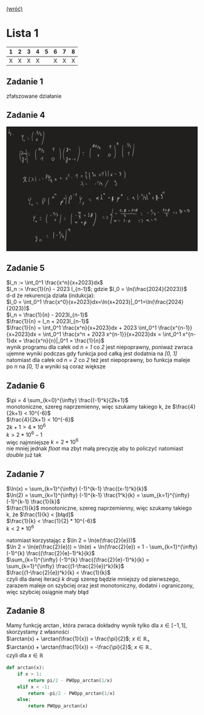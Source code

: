 [(wróć)](../)

# Lista 1
| 1 | 2 | 3 | 4 | 5 | 6 | 7 | 8 |
|---|---|---|---|---|---|---|---|
| X | X | X | X |   | X | X | X |

## Zadanie 1
zfałszowane działanie

## Zadanie 4
![image](./zad4.png)

## Zadanie 5
$I_n := \int_0^1 \frac{x^n}{x+2023}dx$  
$I_n := \frac{1}{n} - 2023 I_{n-1}$; gdzie $I_0 = \ln(\frac{2024}{2023})$  
d-d że rekurencja działa (indukcja):  
$I_0 = \int_0^1 \frac{x^0}{x+2023}dx=\ln(x+2023)|_0^1=\ln(\frac{2024}{2023})$  
$I_n = \frac{1}{n} - 2023I_{n-1}$  
$\frac{1}{n} = I_n + 2023I_{n-1}$  
$\frac{1}{n} = \int_0^1 \frac{x^n}{x+2023}dx + 2023 \int_0^1 \frac{x^{n-1}}{x+2023}dx =
 \int_0^1 \frac{x^n + 2023 x^{n-1}}{x+2023}dx = \int_0^1 x^{n-1}dx =
 \frac{x^n}{n}|_0^1 = \frac{1}{n}$  
wynik programu dla całek od _n = 1_ co _2_ jest niepoprawny, poniważ zwraca ujemne wyniki podczas gdy funkcja pod całką jest dodatnia na _[0, 1]_  
natomiast dla całek od _n = 2_ co _2_ też jest niepoprawny, bo funkcja maleje po _n_ na _[0, 1]_ a wyniki są coraz większe

## Zadanie 6
$\pi = 4 \sum_{k=0}^{\infty} \frac{(-1)^k}{2k+1}$  
monotoniczne, szereg naprzemienny, więc szukamy takiego k, że $\frac{4}{2k+1} < 10^{-6}$  
$\frac{4}{2k+1} < 10^{-6}$  
$2k+1 > 4 * 10^6$  
$k > 2 * 10^6 - 1$  
więc najmniejsze $k = 2 * 10^6$  
nie mniej jednak _float_ ma zbyt małą precyzję aby to policzyć natomiast _double_ już tak

## Zadanie 7
$\ln(x) = \sum_{k=1}^{\infty} (-1)^{k-1} \frac{(x-1)^k}{k}$  
$\ln(2) = \sum_{k=1}^{\infty} (-1)^{k-1} \frac{1^k}{k} = \sum_{k=1}^{\infty} (-1)^{k-1} \frac{1}{k}$  
$\frac{1}{k}$ monotoniczne, szereg naprzemienny, więc szukamy takiego k, że $\frac{1}{k} < [błąd]$  
$\frac{1}{k} < \frac{1}{2} * 10^{-6}$  
$k < 2 * 10^6$  

natomiast korzystając z $\ln 2 = \ln(e(\frac{2}{e}))$  
$\ln 2 = \ln(e(\frac{2}{e})) = \ln(e) + \ln(\frac{2}{e}) = 1 - \sum_{k=1}^{\infty} (-1)^{k} \frac{(\frac{2}{e}-1)^k}{k}$  
$\sum_{k=1}^{\infty} (-1)^{k} \frac{(\frac{2}{e}-1)^k}{k} = \sum_{k=1}^{\infty} \frac{(1-\frac{2}{e})^k}{k}$  
$\frac{(1-\frac{2}{e})^k}{k} < \frac{1}{k}$  
czyli dla danej iteracji _k_ drugi szereg będzie mniejszy od pierwszego, 
zarazem maleje on szybciej oraz jest monotoniczny, dodatni i ograniczony, 
więc szybciej osiągnie mały błąd  

## Zadanie 8
Mamy funkcję $\arctan$, która zwraca dokładny wynik tylko dla $x \in [-1, 1]$, 
skorzystamy z własności   
$\arctan(x) + \arctan(\frac{1}{x}) = \frac{\pi}{2}$; $x\in\mathbb{R_+}$  
$\arctan(x) + \arctan(\frac{1}{x}) = -\frac{\pi}{2}$; $x\in\mathbb{R_-}$  
czyli dla $x \in \mathbb{R}$  
```py
def arctan(x):
    if x > 1:
        return pi/2 - PWOpp_arctan(1/x)
    elif x < -1:
        return -pi/2 - PWOpp_arctan(1/x)
    else:
        return PWOpp_arctan(x)
```
